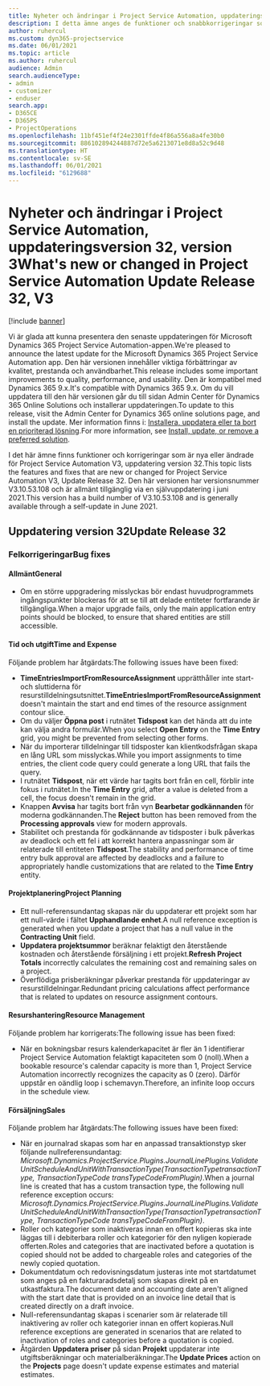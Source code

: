 ```yaml
---
title: Nyheter och ändringar i Project Service Automation, uppdateringsversion 32, version 3
description: I detta ämne anges de funktioner och snabbkorrigeringar som finns tillgängliga i Project Service Automation, uppdateringsversion 32, V3.
author: ruhercul
ms.custom: dyn365-projectservice
ms.date: 06/01/2021
ms.topic: article
ms.author: ruhercul
audience: Admin
search.audienceType:
- admin
- customizer
- enduser
search.app:
- D365CE
- D365PS
- ProjectOperations
ms.openlocfilehash: 11bf451ef4f24e2301ffde4f86a556a8a4fe30b0
ms.sourcegitcommit: 886102894244887d72e5a6213071e8d8a52c9d48
ms.translationtype: HT
ms.contentlocale: sv-SE
ms.lasthandoff: 06/01/2021
ms.locfileid: "6129688"
---
```

# <a name="whats-new-or-changed-in-project-service-automation-update-release-32-v3"></a><span data-ttu-id="57555-103">Nyheter och ändringar i Project Service Automation, uppdateringsversion 32, version 3</span><span class="sxs-lookup"><span data-stu-id="57555-103">What's new or changed in Project Service Automation Update Release 32, V3</span></span>

[!include [banner](../includes/psa-now-project-operations.md)]

<span data-ttu-id="57555-104">Vi är glada att kunna presentera den senaste uppdateringen för Microsoft Dynamics 365 Project Service Automation-appen.</span><span class="sxs-lookup"><span data-stu-id="57555-104">We're pleased to announce the latest update for the Microsoft Dynamics 365 Project Service Automation app.</span></span> <span data-ttu-id="57555-105">Den här versionen innehåller viktiga förbättringar av kvalitet, prestanda och användbarhet.</span><span class="sxs-lookup"><span data-stu-id="57555-105">This release includes some important improvements to quality, performance, and usability.</span></span> <span data-ttu-id="57555-106">Den är kompatibel med Dynamics 365 9.x.</span><span class="sxs-lookup"><span data-stu-id="57555-106">It's compatible with Dynamics 365 9.x.</span></span> <span data-ttu-id="57555-107">Om du vill uppdatera till den här versionen går du till sidan Admin Center för Dynamics 365 Online Solutions och installerar uppdateringen.</span><span class="sxs-lookup"><span data-stu-id="57555-107">To update to this release, visit the Admin Center for Dynamics 365 online solutions page, and install the update.</span></span> <span data-ttu-id="57555-108">Mer information finns i: [Installera, uppdatera eller ta bort en prioriterad lösning](/power-platform/admin/install-remove-preferred-solution).</span><span class="sxs-lookup"><span data-stu-id="57555-108">For more information, see [Install, update, or remove a preferred solution](/power-platform/admin/install-remove-preferred-solution).</span></span>

<span data-ttu-id="57555-109">I det här ämne finns funktioner och korrigeringar som är nya eller ändrade för Project Service Automation V3, uppdatering version 32.</span><span class="sxs-lookup"><span data-stu-id="57555-109">This topic lists the features and fixes that are new or changed for Project Service Automation V3, Update Release 32.</span></span> <span data-ttu-id="57555-110">Den här versionen har versionsnummer V3.10.53.108 och är allmänt tillgänglig via en självuppdatering i juni 2021.</span><span class="sxs-lookup"><span data-stu-id="57555-110">This version has a build number of V3.10.53.108 and is generally available through a self-update in June 2021.</span></span>

## <a name="update-release-32"></a><span data-ttu-id="57555-111">Uppdatering version 32</span><span class="sxs-lookup"><span data-stu-id="57555-111">Update Release 32</span></span>

### <a name="bug-fixes"></a><span data-ttu-id="57555-112">Felkorrigeringar</span><span class="sxs-lookup"><span data-stu-id="57555-112">Bug fixes</span></span>

#### <a name="general"></a><span data-ttu-id="57555-113">Allmänt</span><span class="sxs-lookup"><span data-stu-id="57555-113">General</span></span>

- <span data-ttu-id="57555-114">Om en större uppgradering misslyckas bör endast huvudprogrammets ingångspunkter blockeras för att se till att delade entiteter fortfarande är tillgängliga.</span><span class="sxs-lookup"><span data-stu-id="57555-114">When a major upgrade fails, only the main application entry points should be blocked, to ensure that shared entities are still accessible.</span></span>

#### <a name="time-and-expense"></a><span data-ttu-id="57555-115">Tid och utgift</span><span class="sxs-lookup"><span data-stu-id="57555-115">Time and Expense</span></span>

<span data-ttu-id="57555-116">Följande problem har åtgärdats:</span><span class="sxs-lookup"><span data-stu-id="57555-116">The following issues have been fixed:</span></span>

- <span data-ttu-id="57555-117">**TimeEntriesImportFromResourceAssignment** upprätthåller inte start- och sluttiderna för resurstilldelningsutsnittet.</span><span class="sxs-lookup"><span data-stu-id="57555-117">**TimeEntriesImportFromResourceAssignment** doesn't maintain the start and end times of the resource assignment contour slice.</span></span>
- <span data-ttu-id="57555-118">Om du väljer **Öppna post** i rutnätet **Tidspost** kan det hända att du inte kan välja andra formulär.</span><span class="sxs-lookup"><span data-stu-id="57555-118">When you select **Open Entry** on the **Time Entry** grid, you might be prevented from selecting other forms.</span></span>
- <span data-ttu-id="57555-119">När du importerar tilldelningar till tidsposter kan klientkodsfrågan skapa en lång URL som misslyckas.</span><span class="sxs-lookup"><span data-stu-id="57555-119">While you import assignments to time entries, the client code query could generate a long URL that fails the query.</span></span>
- <span data-ttu-id="57555-120">I rutnätet **Tidspost**, när ett värde har tagits bort från en cell, förblir inte fokus i rutnätet.</span><span class="sxs-lookup"><span data-stu-id="57555-120">In the **Time Entry** grid, after a value is deleted from a cell, the focus doesn't remain in the grid.</span></span>
- <span data-ttu-id="57555-121">Knappen **Avvisa** har tagits bort från vyn **Bearbetar godkännanden** för moderna godkännanden.</span><span class="sxs-lookup"><span data-stu-id="57555-121">The **Reject** button has been removed from the **Processing approvals** view for modern approvals.</span></span>
- <span data-ttu-id="57555-122">Stabilitet och prestanda för godkännande av tidsposter i bulk påverkas av deadlock och ett fel i att korrekt hantera anpassningar som är relaterade till entiteten **Tidspost**.</span><span class="sxs-lookup"><span data-stu-id="57555-122">The stability and performance of time entry bulk approval are affected by deadlocks and a failure to appropriately handle customizations that are related to the **Time Entry** entity.</span></span>

#### <a name="project-planning"></a><span data-ttu-id="57555-123">Projektplanering</span><span class="sxs-lookup"><span data-stu-id="57555-123">Project Planning</span></span>

- <span data-ttu-id="57555-124">Ett null-referensundantag skapas när du uppdaterar ett projekt som har ett null-värde i fältet **Upphandlande enhet**.</span><span class="sxs-lookup"><span data-stu-id="57555-124">A null reference exception is generated when you update a project that has a null value in the **Contracting Unit** field.</span></span>
- <span data-ttu-id="57555-125">**Uppdatera projektsummor** beräknar felaktigt den återstående kostnaden och återstående försäljning i ett projekt.</span><span class="sxs-lookup"><span data-stu-id="57555-125">**Refresh Project Totals** incorrectly calculates the remaining cost and remaining sales on a project.</span></span>
- <span data-ttu-id="57555-126">Överflödiga prisberäkningar påverkar prestanda för uppdateringar av resurstilldelningar.</span><span class="sxs-lookup"><span data-stu-id="57555-126">Redundant pricing calculations affect performance that is related to updates on resource assignment contours.</span></span>

#### <a name="resource-management"></a><span data-ttu-id="57555-127">Resurshantering</span><span class="sxs-lookup"><span data-stu-id="57555-127">Resource Management</span></span>

<span data-ttu-id="57555-128">Följande problem har korrigerats:</span><span class="sxs-lookup"><span data-stu-id="57555-128">The following issue has been fixed:</span></span>

- <span data-ttu-id="57555-129">När en bokningsbar resurs kalenderkapacitet är fler än 1 identifierar Project Service Automation felaktigt kapaciteten som 0 (noll).</span><span class="sxs-lookup"><span data-stu-id="57555-129">When a bookable resource's calendar capacity is more than 1, Project Service Automation incorrectly recognizes the capacity as 0 (zero).</span></span> <span data-ttu-id="57555-130">Därför uppstår en oändlig loop i schemavyn.</span><span class="sxs-lookup"><span data-stu-id="57555-130">Therefore, an infinite loop occurs in the schedule view.</span></span>

#### <a name="sales"></a><span data-ttu-id="57555-131">Försäljning</span><span class="sxs-lookup"><span data-stu-id="57555-131">Sales</span></span>

<span data-ttu-id="57555-132">Följande problem har åtgärdats:</span><span class="sxs-lookup"><span data-stu-id="57555-132">The following issues have been fixed:</span></span>

- <span data-ttu-id="57555-133">När en journalrad skapas som har en anpassad transaktionstyp sker följande nullreferensundantag: *Microsoft.Dynamics.ProjectService.Plugins.JournalLinePlugins.ValidateUnitScheduleAndUnitWithTransactionType(TransactionTypetransactionType, TransactionTypeCode transTypeCodeFromPlugin)*.</span><span class="sxs-lookup"><span data-stu-id="57555-133">When a journal line is created that has a custom transaction type, the following null reference exception occurs: *Microsoft.Dynamics.ProjectService.Plugins.JournalLinePlugins.ValidateUnitScheduleAndUnitWithTransactionType(TransactionTypetransactionType, TransactionTypeCode transTypeCodeFromPlugin)*.</span></span>
- <span data-ttu-id="57555-134">Roller och kategorier som inaktiveras innan en offert kopieras ska inte läggas till i debiterbara roller och kategorier för den nyligen kopierade offerten.</span><span class="sxs-lookup"><span data-stu-id="57555-134">Roles and categories that are inactivated before a quotation is copied should not be added to chargeable roles and categories of the newly copied quotation.</span></span>
- <span data-ttu-id="57555-135">Dokumentdatum och redovisningsdatum justeras inte mot startdatumet som anges på en fakturaradsdetalj som skapas direkt på en utkastfaktura.</span><span class="sxs-lookup"><span data-stu-id="57555-135">The document date and accounting date aren't aligned with the start date that is provided on an invoice line detail that is created directly on a draft invoice.</span></span>
- <span data-ttu-id="57555-136">Null-referensundantag skapas i scenarier som är relaterade till inaktivering av roller och kategorier innan en offert kopieras.</span><span class="sxs-lookup"><span data-stu-id="57555-136">Null reference exceptions are generated in scenarios that are related to inactivation of roles and categories before a quotation is copied.</span></span>
- <span data-ttu-id="57555-137">Åtgärden **Uppdatera priser** på sidan **Projekt** uppdaterar inte utgiftsberäkningar och materialberäkningar.</span><span class="sxs-lookup"><span data-stu-id="57555-137">The **Update Prices** action on the **Projects** page doesn't update expense estimates and material estimates.</span></span>
